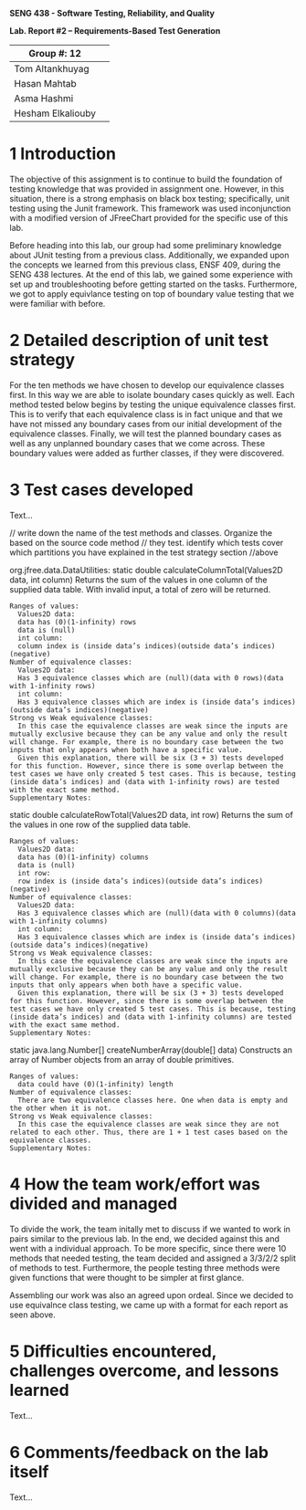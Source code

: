 **SENG 438 - Software Testing, Reliability, and Quality**

**Lab. Report \#2 – Requirements-Based Test Generation**

| Group \#:  12    |     |
| -----------------| --- |
| Tom Altankhuyag  |     |
| Hasan Mahtab     |     |
| Asma Hashmi      |     |
| Hesham Elkaliouby|     |

# 1 Introduction

The objective of this assignment is to continue to build the foundation of testing knowledge that was provided in assignment one. However, in this situation, there is a strong emphasis on black box testing; specifically, unit testing using the Junit framework. This framework was used inconjunction with a modified version of JFreeChart provided for the specific use of this lab.

Before heading into this lab, our group had some preliminary knowledge about JUnit testing from a previous class. Additionally, we expanded upon the concepts we learned from this previous class, ENSF 409, during the SENG 438 lectures. At the end of this lab, we gained some experience with set up and troubleshooting before getting started on the tasks. Furthermore, we got to apply equivlance testing on top of boundary value testing that we were familiar with before.

# 2 Detailed description of unit test strategy

For the ten methods we have chosen to develop our equivalence classes first. In this way we are able to isolate boundary cases quickly as well. Each method tested below begins by testing the unique equivalence classes first. This is to verify that each equivalence class is in fact unique and that we have not missed any boundary cases from our initial development of the equivalence classes. Finally, we will test the planned boundary cases as well as any unplanned boundary cases that we come across. These boundary values were added as further classes, if they were discovered.

# 3 Test cases developed

Text…

// write down the name of the test methods and classes. Organize the based on
the source code method // they test. identify which tests cover which partitions
you have explained in the test strategy section //above

org.jfree.data.DataUtilities:
static double calculateColumnTotal(Values2D data, int column)
          Returns the sum of the values in one column of the supplied data table. With invalid input, a total of zero will be returned.

    Ranges of values:
      Values2D data:
      data has (0)(1-infinity) rows
      data is (null)
      int column:
      column index is (inside data’s indices)(outside data’s indices)(negative)
    Number of equivalence classes:
      Values2D data:
      Has 3 equivalence classes which are (null)(data with 0 rows)(data with 1-infinity rows)
      int column:
      Has 3 equivalence classes which are index is (inside data’s indices)(outside data’s indices)(negative)
    Strong vs Weak equivalence classes:
      In this case the equivalence classes are weak since the inputs are mutually exclusive because they can be any value and only the result will change. For example, there is no boundary case between the two inputs that only appears when both have a specific value.
      Given this explanation, there will be six (3 + 3) tests developed for this function. However, since there is some overlap between the test cases we have only created 5 test cases. This is because, testing (inside data’s indices) and (data with 1-infinity rows) are tested with the exact same method.
    Supplementary Notes:



static double calculateRowTotal(Values2D data, int row)
          Returns the sum of the values in one row of the supplied data table.

    Ranges of values:
      Values2D data:
      data has (0)(1-infinity) columns
      data is (null)
      int row:
      row index is (inside data’s indices)(outside data’s indices)(negative)
    Number of equivalence classes:
      Values2D data:
      Has 3 equivalence classes which are (null)(data with 0 columns)(data with 1-infinity columns)
      int column:
      Has 3 equivalence classes which are index is (inside data’s indices)(outside data’s indices)(negative)
    Strong vs Weak equivalence classes:
      In this case the equivalence classes are weak since the inputs are mutually exclusive because they can be any value and only the result will change. For example, there is no boundary case between the two inputs that only appears when both have a specific value.
      Given this explanation, there will be six (3 + 3) tests developed for this function. However, since there is some overlap between the test cases we have only created 5 test cases. This is because, testing (inside data’s indices) and (data with 1-infinity columns) are tested with the exact same method.
    Supplementary Notes:



static java.lang.Number[] createNumberArray(double[] data)
          Constructs an array of Number objects from an array of double primitives.

    Ranges of values:
      data could have (0)(1-infinity) length
    Number of equivalence classes:
      There are two equivalence classes here. One when data is empty and the other when it is not.
    Strong vs Weak equivalence classes:
      In this case the equivalence classes are weak since they are not related to each other. Thus, there are 1 + 1 test cases based on the equivalence classes.
    Supplementary Notes:




# 4 How the team work/effort was divided and managed

To divide the work, the team initally met to discuss if we wanted to work in pairs similar to the previous lab. In the end, we decided against this and went with a individual approach. To be more specific, since there were 10 methods that needed testing, the team decided and assigned a 3/3/2/2 split of methods to test. Furthermore, the people testing three methods were given functions that were thought to be simpler at first glance.

Assembling our work was also an agreed upon ordeal. Since we decided to use equivalnce class testing, we came up with a format for each report as seen above.

# 5 Difficulties encountered, challenges overcome, and lessons learned

Text…

# 6 Comments/feedback on the lab itself

Text…

